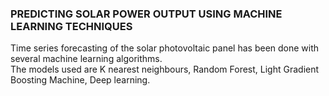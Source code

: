 ### PREDICTING SOLAR POWER OUTPUT USING MACHINE LEARNING TECHNIQUES
Time series forecasting of the solar photovoltaic panel has been done with several machine learning algorithms. <Br>
The models used are K nearest neighbours, Random Forest, Light Gradient Boosting Machine, Deep learning.

